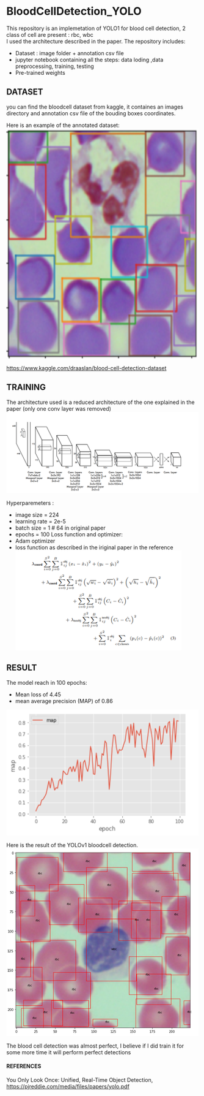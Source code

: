 # BloodCellDetection_YOLO

This repository is an implemetation of YOLO1 for blood cell detection, 2 class of cell are present : rbc, wbc\
I used the architecture described in the paper.
The repository includes:
- Dataset : image folder + annotation csv file
- jupyter notebook containing all the steps: data loding ,data preprocessing, training, testing
- Pre-trained weights

## DATASET
you can find the bloodcell dataset from kaggle, it containes an images directory and annotation csv file of the bouding boxes coordinates.

Here is an example of the annotated dataset:\
<img src="/assets/dataset_image_example.PNG"  width="600" height="600"/> 

https://www.kaggle.com/draaslan/blood-cell-detection-dataset

## TRAINING
The architecture used is a reduced architecture of the one explained in the paper (only one conv layer was removed)
![GitHub Logo](/assets/architecture.PNG)

Hyperparemeters :
- image size = 224
- learning rate = 2e-5
- batch size = 1 # 64 in original paper
- epochs = 100
Loss function and optimizer:
- Adam optimizer
- loss function as described in the iriginal paper in the reference \
![GitHub Logo](/assets/loss_function.PNG)



## RESULT
The model reach in 100 epochs:
- Mean loss of 4.45
- mean average precision (MAP) of 0.86 

![GitHub Logo](/assets/map.PNG)

Here is the result of the YOLOv1 bloodcell detection.\
![GitHub Logo](/assets/Result.PNG)

The blood cell detection was almost perfect, I believe if I did train it for some more time it will perform perfect detections


#### REFERENCES
You Only Look Once: Unified, Real-Time Object Detection, https://pjreddie.com/media/files/papers/yolo.pdf
